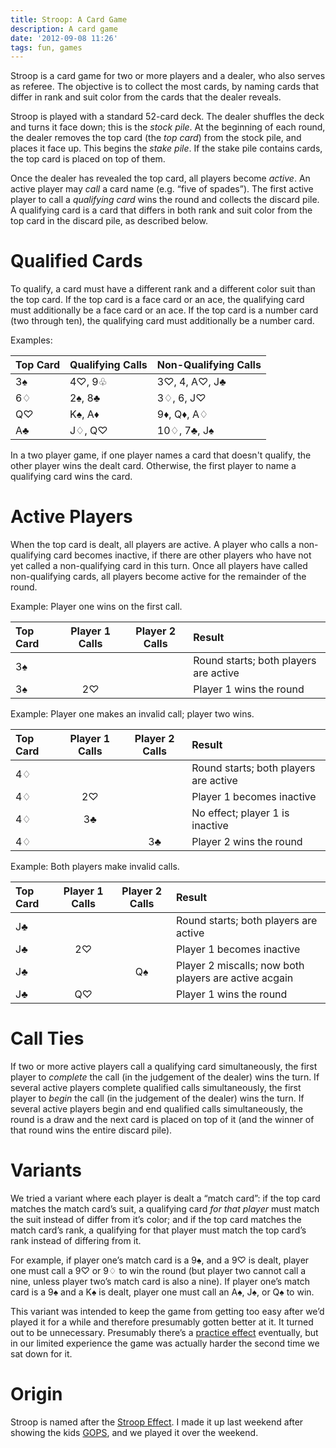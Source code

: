 ```yaml
---
title: Stroop: A Card Game
description: A card game
date: '2012-09-08 11:26'
tags: fun, games
---
```


Stroop is a card game for two or more players and a dealer, who also serves as referee. The objective is to collect the most cards, by naming cards that differ in rank and suit color from the cards that the dealer reveals.

<!-- more -->

Stroop is played with a standard 52-card deck. The dealer shuffles the deck and turns it face down; this is the *stock pile*. At the beginning of each round, the dealer removes the top card (the *top card*) from the stock pile, and places it face up. This begins the *stake pile*. If the stake pile contains cards, the top card is placed on top of them.

Once the dealer has revealed the top card, all players become *active*. An active player may *call* a card name (e.g. “five of spades”). The first active player to call a *qualifying card* wins the round and collects the discard pile. A qualifying card is a card that differs in both rank and suit color from the top card in the discard pile, as described below.

# Qualified Cards
To qualify, a card must have a different rank and a different color suit than the top card. If the top card is a face card or an ace, the qualifying card must additionally be a face card or an ace. If the top card is a number card (two through ten), the qualifying card must additionally be a number card.

Examples:

| Top Card    | Qualifying Calls | Non-Qualifying Calls |
| :---------- | :--------------- | :------------        |
| 3♠          | 4♡, 9♧           | 3♡, 4, A♡, J♣        |
| 6♢          | 2♠, 8♣           | 3♢, 6, J♡            |
| Q♡          | K♠, A♦           | 9♦, Q♦, A♢           |
| A♣          | J♢, Q♡           | 10♢, 7♣, J♠          |

In a two player game, if one player names a card that doesn't qualify, the other player wins the dealt card. Otherwise, the first player to name a qualifying card wins the card.

# Active Players
When the top card is dealt, all players are active. A player who calls a non-qualifying card becomes inactive, if there are other players who have not yet called a non-qualifying card in this turn. Once all players have called non-qualifying cards, all players become active for the remainder of the round.

Example: Player one wins on the first call.

| Top Card | Player 1 Calls | Player 2 Calls | Result                                |
| :------- | :------------: | :------------: | :-----                                |
| 3♠       |                |                | Round starts; both players are active |
| 3♠       | 2♡             |                | Player 1 wins the round               |

Example: Player one makes an invalid call; player two wins.

| Top Card | Player 1 Calls | Player 2 Calls | Result                                |
| :------- | :------------: | :------------: | :-----                                |
| 4♢       |                |                | Round starts; both players are active |
| 4♢       | 2♡             |                | Player 1 becomes inactive             |
| 4♢       | 3♣             |                | No effect; player 1 is inactive       |
| 4♢       |                | 3♣             | Player 2 wins the round               |

Example: Both players make invalid calls.

| Top Card | Player 1 Calls | Player 2 Calls | Result                                                |
| :------- | :------------: | :------------: | :-----                                                |
| J♣       |                |                | Round starts; both players are active                 |
| J♣       | 2♡             |                | Player 1 becomes inactive                             |
| J♣       |                | Q♠             | Player 2 miscalls; now both players are active acgain |
| J♣       | Q♡             |                | Player 1 wins the round                               |

# Call Ties
If two or more active players call a qualifying card simultaneously, the first player to *complete* the call (in the judgement of the dealer) wins the turn. If several active players complete qualified calls simultaneously, the first player to *begin* the call (in the judgement of the dealer) wins the turn. If several active players begin and end qualified calls simultaneously, the round is a draw and the next card is placed on top of it (and the winner of that round wins the entire discard pile).

# Variants
We tried a variant where each player is dealt a “match card”: if the top card matches the match card’s suit, a qualifying card *for that player* must match the suit instead of differ from it’s color; and if the top card matches the match card’s rank, a qualifying for that player must match the top card’s rank instead of differing from it.

For example, if player one’s match card is a 9♠, and a 9♡ is dealt, player one must call a 9♡ or 9♢ to win the round (but player two cannot call a nine, unless player two’s match card is also a nine). If player one’s match card is a 9♠ and a K♠ is dealt, player one must call an A♠, J♠, or Q♠ to win.

This variant was intended to keep the game from getting too easy after we’d played it for a while and therefore presumably gotten better at it. It turned out to be unnecessary. Presumably there’s a [practice effect](http://en.wikipedia.org/wiki/Power_Law_of_Practice) eventually, but in our limited experience the game was actually harder the second time we sat down for it.

# Origin
Stroop is named after the [Stroop Effect](http://en.wikipedia.org/wiki/Stroop_effect). I made it up last weekend after showing the kids [GOPS](http://en.wikipedia.org/wiki/GOPS), and we played it over the weekend.
